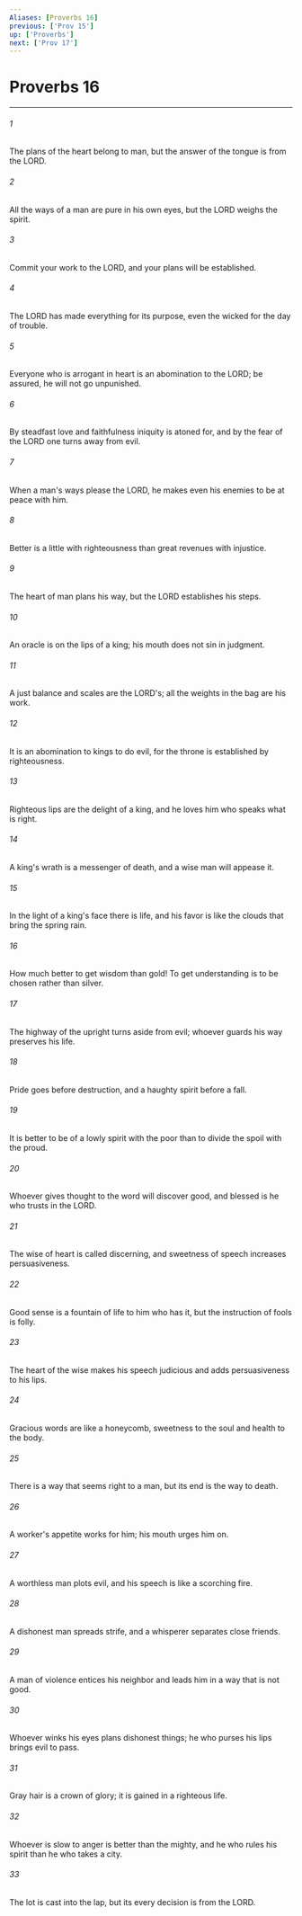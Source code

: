 ```yaml
---
Aliases: [Proverbs 16]
previous: ['Prov 15']
up: ['Proverbs']
next: ['Prov 17']
---
```

# Proverbs 16

***

 

###### 1 
The plans of the heart belong to man, 
 but the answer of the tongue is from the LORD. 
 
 

###### 2 
All the ways of a man are pure in his own eyes, 
 but the LORD weighs the spirit. 
 
 

###### 3 
Commit your work to the LORD, 
 and your plans will be established. 
 
 

###### 4 
The LORD has made everything for its purpose, 
 even the wicked for the day of trouble. 
 
 

###### 5 
Everyone who is arrogant in heart is an abomination to the LORD; 
 be assured, he will not go unpunished. 
 
 

###### 6 
By steadfast love and faithfulness iniquity is atoned for, 
 and by the fear of the LORD one turns away from evil. 
 
 

###### 7 
When a man's ways please the LORD, 
 he makes even his enemies to be at peace with him. 
 
 

###### 8 
Better is a little with righteousness 
 than great revenues with injustice. 
 
 

###### 9 
The heart of man plans his way, 
 but the LORD establishes his steps. 
 
 

###### 10 
An oracle is on the lips of a king; 
 his mouth does not sin in judgment. 
 
 

###### 11 
A just balance and scales are the LORD's; 
 all the weights in the bag are his work. 
 
 

###### 12 
It is an abomination to kings to do evil, 
 for the throne is established by righteousness. 
 
 

###### 13 
Righteous lips are the delight of a king, 
 and he loves him who speaks what is right. 
 
 

###### 14 
A king's wrath is a messenger of death, 
 and a wise man will appease it. 
 
 

###### 15 
In the light of a king's face there is life, 
 and his favor is like the clouds that bring the spring rain. 
 
 

###### 16 
How much better to get wisdom than gold! 
 To get understanding is to be chosen rather than silver. 
 
 

###### 17 
The highway of the upright turns aside from evil; 
 whoever guards his way preserves his life. 
 
 

###### 18 
Pride goes before destruction, 
 and a haughty spirit before a fall. 
 
 

###### 19 
It is better to be of a lowly spirit with the poor 
 than to divide the spoil with the proud. 
 
 

###### 20 
Whoever gives thought to the word will discover good, 
 and blessed is he who trusts in the LORD. 
 
 

###### 21 
The wise of heart is called discerning, 
 and sweetness of speech increases persuasiveness. 
 
 

###### 22 
Good sense is a fountain of life to him who has it, 
 but the instruction of fools is folly. 
 
 

###### 23 
The heart of the wise makes his speech judicious 
 and adds persuasiveness to his lips. 
 
 

###### 24 
Gracious words are like a honeycomb, 
 sweetness to the soul and health to the body. 
 
 

###### 25 
There is a way that seems right to a man, 
 but its end is the way to death. 
 
 

###### 26 
A worker's appetite works for him; 
 his mouth urges him on. 
 
 

###### 27 
A worthless man plots evil, 
 and his speech is like a scorching fire. 
 
 

###### 28 
A dishonest man spreads strife, 
 and a whisperer separates close friends. 
 
 

###### 29 
A man of violence entices his neighbor 
 and leads him in a way that is not good. 
 
 

###### 30 
Whoever winks his eyes plans dishonest things; 
 he who purses his lips brings evil to pass. 
 
 

###### 31 
Gray hair is a crown of glory; 
 it is gained in a righteous life. 
 
 

###### 32 
Whoever is slow to anger is better than the mighty, 
 and he who rules his spirit than he who takes a city. 
 
 

###### 33 
The lot is cast into the lap, 
 but its every decision is from the LORD.
 
